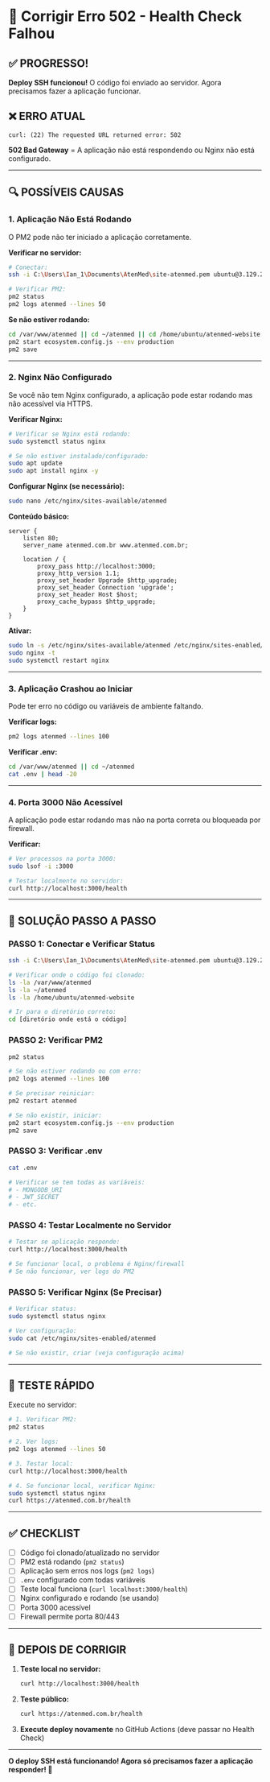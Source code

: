 # 🔧 Corrigir Erro 502 - Health Check Falhou

## ✅ PROGRESSO!

**Deploy SSH funcionou!** O código foi enviado ao servidor. Agora precisamos fazer a aplicação funcionar.

## ❌ ERRO ATUAL

```
curl: (22) The requested URL returned error: 502
```

**502 Bad Gateway** = A aplicação não está respondendo ou Nginx não está configurado.

---

## 🔍 POSSÍVEIS CAUSAS

### **1. Aplicação Não Está Rodando**

O PM2 pode não ter iniciado a aplicação corretamente.

**Verificar no servidor:**
```bash
# Conectar:
ssh -i C:\Users\Ian_1\Documents\AtenMed\site-atenmed.pem ubuntu@3.129.206.231

# Verificar PM2:
pm2 status
pm2 logs atenmed --lines 50
```

**Se não estiver rodando:**
```bash
cd /var/www/atenmed || cd ~/atenmed || cd /home/ubuntu/atenmed-website
pm2 start ecosystem.config.js --env production
pm2 save
```

---

### **2. Nginx Não Configurado**

Se você não tem Nginx configurado, a aplicação pode estar rodando mas não acessível via HTTPS.

**Verificar Nginx:**
```bash
# Verificar se Nginx está rodando:
sudo systemctl status nginx

# Se não estiver instalado/configurado:
sudo apt update
sudo apt install nginx -y
```

**Configurar Nginx (se necessário):**
```bash
sudo nano /etc/nginx/sites-available/atenmed
```

**Conteúdo básico:**
```nginx
server {
    listen 80;
    server_name atenmed.com.br www.atenmed.com.br;

    location / {
        proxy_pass http://localhost:3000;
        proxy_http_version 1.1;
        proxy_set_header Upgrade $http_upgrade;
        proxy_set_header Connection 'upgrade';
        proxy_set_header Host $host;
        proxy_cache_bypass $http_upgrade;
    }
}
```

**Ativar:**
```bash
sudo ln -s /etc/nginx/sites-available/atenmed /etc/nginx/sites-enabled/
sudo nginx -t
sudo systemctl restart nginx
```

---

### **3. Aplicação Crashou ao Iniciar**

Pode ter erro no código ou variáveis de ambiente faltando.

**Verificar logs:**
```bash
pm2 logs atenmed --lines 100
```

**Verificar .env:**
```bash
cd /var/www/atenmed || cd ~/atenmed
cat .env | head -20
```

---

### **4. Porta 3000 Não Acessível**

A aplicação pode estar rodando mas não na porta correta ou bloqueada por firewall.

**Verificar:**
```bash
# Ver processos na porta 3000:
sudo lsof -i :3000

# Testar localmente no servidor:
curl http://localhost:3000/health
```

---

## 🔧 SOLUÇÃO PASSO A PASSO

### **PASSO 1: Conectar e Verificar Status**

```bash
ssh -i C:\Users\Ian_1\Documents\AtenMed\site-atenmed.pem ubuntu@3.129.206.231

# Verificar onde o código foi clonado:
ls -la /var/www/atenmed
ls -la ~/atenmed
ls -la /home/ubuntu/atenmed-website

# Ir para o diretório correto:
cd [diretório onde está o código]
```

### **PASSO 2: Verificar PM2**

```bash
pm2 status

# Se não estiver rodando ou com erro:
pm2 logs atenmed --lines 100

# Se precisar reiniciar:
pm2 restart atenmed

# Se não existir, iniciar:
pm2 start ecosystem.config.js --env production
pm2 save
```

### **PASSO 3: Verificar .env**

```bash
cat .env

# Verificar se tem todas as variáveis:
# - MONGODB_URI
# - JWT_SECRET
# - etc.
```

### **PASSO 4: Testar Localmente no Servidor**

```bash
# Testar se aplicação responde:
curl http://localhost:3000/health

# Se funcionar local, o problema é Nginx/firewall
# Se não funcionar, ver logs do PM2
```

### **PASSO 5: Verificar Nginx (Se Precisar)**

```bash
# Verificar status:
sudo systemctl status nginx

# Ver configuração:
sudo cat /etc/nginx/sites-enabled/atenmed

# Se não existir, criar (veja configuração acima)
```

---

## 🧪 TESTE RÁPIDO

Execute no servidor:

```bash
# 1. Verificar PM2:
pm2 status

# 2. Ver logs:
pm2 logs atenmed --lines 50

# 3. Testar local:
curl http://localhost:3000/health

# 4. Se funcionar local, verificar Nginx:
sudo systemctl status nginx
curl https://atenmed.com.br/health
```

---

## ✅ CHECKLIST

- [ ] Código foi clonado/atualizado no servidor
- [ ] PM2 está rodando (`pm2 status`)
- [ ] Aplicação sem erros nos logs (`pm2 logs`)
- [ ] `.env` configurado com todas variáveis
- [ ] Teste local funciona (`curl localhost:3000/health`)
- [ ] Nginx configurado e rodando (se usando)
- [ ] Porta 3000 acessível
- [ ] Firewall permite porta 80/443

---

## 🚀 DEPOIS DE CORRIGIR

1. **Teste local no servidor:**
   ```bash
   curl http://localhost:3000/health
   ```

2. **Teste público:**
   ```bash
   curl https://atenmed.com.br/health
   ```

3. **Execute deploy novamente** no GitHub Actions (deve passar no Health Check)

---

**O deploy SSH está funcionando! Agora só precisamos fazer a aplicação responder! 🚀**

